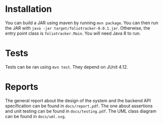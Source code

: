 
# Installation

You can build a JAR using maven by running `mvn package`. You can then run the
JAR with `java -jar target/foliotracker-0.0.1.jar`. Otherwise, the entry point
class is `foliotracker.Main`. You will need Java 8 to run.

# Tests

Tests can be ran using `mvn test`. They depend on JUnit 4.12.

# Reports

The general report about the design of the system and the backend API
specification can be found in `docs/report.pdf`. The one about assertions and
unit testing can be found in `docs/testing.pdf`. The UML class diagram can be
found in `docs/uml.svg`.
